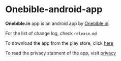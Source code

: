 # Onebible-android-app

**Onebible.in** app is an android app by [Onebible.in](http://onebible.in/).
 
For the list of change log, check `release.md`

To download the app from the play store, click [here](https://play.google.com/store/apps/details?id=co.sridhar.tamilbible.full)
 
To read the privacy statment of the app, visit [privacy](http://onebible.in/privacy)


